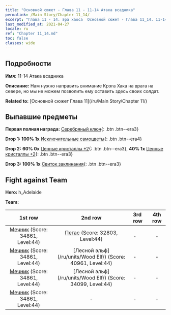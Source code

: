```yaml
---
title: "Основной сюжет - Глава 11 - 11-14 Атака всадника"
permalink: /Main Story/Chapter 11_14/
excerpt: "Глава 11 - 14. Эра хаоса  Основной сюжет - Глава 11_14. 11-14 Атака всадника"
last_modified_at: 2021-04-27
locale: ru
ref: "Chapter 11_14.md"
toc: false
classes: wide
---
```


## Подробности

 **Имя:** 11-14 Атака всадника

 **Описание:** Нам нужно направить внимание Крэга Хака на врага на севере, но мы не можем позволить ему оставить здесь своих солдат.

 **Related to:** [Основной сюжет Глава 11](/ru/Main Story/Chapter 11/)

## Выпавшие предметы

 **Первая полная награда:** [Серебряный ключ](/ItemsRU/con_693/){: .btn .btn--era3}

 **Drop 1:** **100% 1x** [Исключительные самоцветы](/ItemsRU/mat_37/){: .btn .btn--era4}

 **Drop 2:** **60% 0x** [Ценные кристаллы +2](/ItemsRU/mat_31/){: .btn .btn--era3}, **40% 1x** [Ценные кристаллы +2](/ItemsRU/mat_31/){: .btn .btn--era3}

 **Drop 3:** **100% 1x** [Свиток заклинания](/ItemsRU/con_694/){: .btn .btn--era3}


## Fight against Team
 **Hero:** h_Adelaide

 **Team:**


  | 1st row | 2nd row | 3rd row | 4th row |
  |:----:|:----:|:----|:----:|
  | [Мечник](/ru/units/Swordsman/) (Score: 34861, Level:44)  | [Пегас](/ru/units/Pegasus/) (Score: 32803, Level:44)  | - | - |
  | [Мечник](/ru/units/Swordsman/) (Score: 34861, Level:44)  | [Лесной эльф](/ru/units/Wood Elf/) (Score: 40961, Level:44)  | - | - |
  | [Мечник](/ru/units/Swordsman/) (Score: 34861, Level:44)  | [Лесной эльф](/ru/units/Wood Elf/) (Score: 34099, Level:44)  | - | - |
  | [Мечник](/ru/units/Swordsman/) (Score: 34861, Level:44)  | - | - | - |


